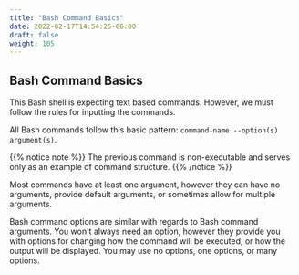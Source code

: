 ```yaml
---
title: "Bash Command Basics"
date: 2022-02-17T14:54:25-06:00
draft: false
weight: 105
---
```


## Bash Command Basics

This Bash shell is expecting text based commands. However, we must follow the rules for inputting the commands.

All Bash commands follow this basic pattern: `command-name --option(s) argument(s)`.

{{% notice note %}}
The previous command is non-executable and serves  only as an example of command structure.
{{% /notice %}}

Most commands have at least one argument, however they can have no arguments, provide default arguments, or sometimes allow for multiple arguments.

Bash command options are similar with regards to Bash command arguments. You won't always need an option, however they provide you with options for changing how the command will be executed, or how the output will be displayed. You may use no options, one options, or many options.
